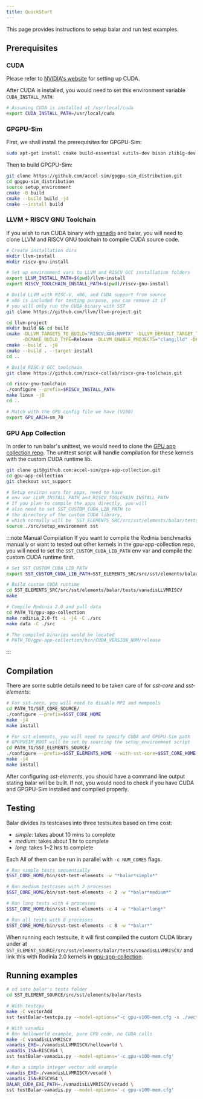 ```yaml
---
title: QuickStart
---
```


This page provides instructions to setup balar and run test examples.

## Prerequisites

### CUDA
Please refer to [NVIDIA's website](https://developer.nvidia.com/cuda-downloads) for setting up CUDA.

After CUDA is installed, you would need to set this environment variable `CUDA_INSTALL_PATH`:

```bash
# Assuming CUDA is installed at /usr/local/cuda
export CUDA_INSTALL_PATH=/usr/local/cuda
```

### GPGPU-Sim
First, we shall install the prerequisites for GPGPU-Sim:

```bash
sudo apt-get install cmake build-essential xutils-dev bison zlib1g-dev flex libglu1-mesa-dev
```

Then to build GPGPU-Sim:
```bash
git clone https://github.com/accel-sim/gpgpu-sim_distribution.git
cd gpgpu-sim_distribution
source setup_environment
cmake -B build
cmake --build build -j4
cmake --install build
```

### LLVM + RISCV GNU Toolchain

If you wish to run CUDA binary with [vanadis](../vanadis/intro.md) and balar, you will need to clone LLVM and RISCV GNU toolchain to compile CUDA source code.

```bash
# Create installation dirs
mkdir llvm-install
mkdir riscv-gnu-install

# Set up environment vars to LLVM and RISCV GCC installation folders
export LLVM_INSTALL_PATH=$(pwd)/llvm-install
export RISCV_TOOLCHAIN_INSTALL_PATH=$(pwd)/riscv-gnu-install

# Build LLVM with RISC-V, x86, and CUDA support from source
# x86 is included for testing purpose, you can remove it if
# you will only run the CUDA binary with SST
git clone https://github.com/llvm/llvm-project.git

cd llvm-project
mkdir build && cd build
cmake -DLLVM_TARGETS_TO_BUILD="RISCV;X86;NVPTX" -DLLVM_DEFAULT_TARGET_TRIPLE=riscv64-unknown-linux-gnu \
      -DCMAKE_BUILD_TYPE=Release -DLLVM_ENABLE_PROJECTS="clang;lld" -DCMAKE_INSTALL_PREFIX=$LLVM_INSTALL_PATH ../llvm
cmake --build . -j8
cmake --build . --target install
cd ..

# Build RISC-V GCC toolchain
git clone https://github.com/riscv-collab/riscv-gnu-toolchain.git

cd riscv-gnu-toolchain
./configure --prefix=$RISCV_INSTALL_PATH
make linux -j8
cd ..

# Match with the GPU config file we have (V100)
export GPU_ARCH=sm_70
```

### GPU App Collection

In order to run balar's unittest, we would need to clone the [GPU app collection repo](https://github.com/accel-sim/gpu-app-collection/tree/sst_support). The unittest script will handle compilation for these kernels with the custom CUDA runtime lib.

```bash
git clone git@github.com:accel-sim/gpu-app-collection.git
cd gpu-app-collection
git checkout sst_support

# Setup environ vars for apps, need to have
# env var LLVM_INSTALL_PATH and RISCV_TOOLCHAIN_INSTALL_PATH
# If you plan to compile the apps directly, you will 
# also need to set SST_CUSTOM_CUDA_LIB_PATH to 
# the directory of the custom CUDA library,
# which normally will be `SST_ELEMENTS_SRC/src/sst/elements/balar/tests/vanadisLLVMRISCV`
source ./src/setup_environment sst
```

:::note Manual Compilation
If you want to compile the Rodinia benchmarks manually or want to tested out other kernels in the gpu-app-collection repo, you will need to set the `SST_CUSTOM_CUDA_LIB_PATH` env var and compile the custom CUDA runtime first.

```bash
# Set SST_CUSTOM_CUDA_LIB_PATH
export SST_CUSTOM_CUDA_LIB_PATH=SST_ELEMENTS_SRC/src/sst/elements/balar/tests/vanadisLLVMRISCV

# Build custom CUDA runtime
cd SST_ELEMENTS_SRC/src/sst/elements/balar/tests/vanadisLLVMRISCV
make

# Compile Rodinia 2.0 and pull data
cd PATH_TO/gpu-app-collection
make rodinia_2.0-ft -i -j4 -C ./src
make data -C ./src

# The compiled binaries would be located
# PATH_TO/gpu-app-collection/bin/CUDA_VERSION_NUM/release
```

:::

## Compilation

There are some subtle details need to be taken care of for *sst-core* and *sst-elements*:

```bash
# For sst-core, you will need to disable MPI and mempools
cd PATH_TO/SST_CORE_SOURCE/
./configure --prefix=$SST_CORE_HOME
make -j4
make install

# For sst-elements, you will need to specify CUDA and GPGPU-Sim path
# GPGPUSIM_ROOT will be set by sourcing the setup_environment script
cd PATH_TO/SST_ELEMENTS_SOURCE/
./configure --prefix=$SST_ELEMENTS_HOME --with-sst-core=$SST_CORE_HOME --with-cuda=$CUDA_INSTALL_PATH --with-gpgpusim=$GPGPUSIM_ROOT
make -j4
make install
```

After configuring *sst-elements*, you should have a command line output stating balar will be built. If not, you would need to check if you have CUDA and GPGPU-Sim installed and compiled properly.

## Testing

Balar divides its testcases into three testsuites based on time cost:

- *simple*: takes about 10 mins to complete
- *medium*: takes about 1 hr to complete
- *long*: takes 1~2 hrs to complete

Each All of them can be run in parallel with `-c NUM_CORES` flags.

```bash
# Run simple tests sequentially
$SST_CORE_HOME/bin/sst-test-elements -w "*balar*simple*"

# Run medium testcases with 2 processes
$SST_CORE_HOME/bin/sst-test-elements -c 2 -w "*balar*medium*"

# Run long tests with 4 processes
$SST_CORE_HOME/bin/sst-test-elements -c 4 -w "*balar*long*"

# Run all tests with 8 processes
$SST_CORE_HOME/bin/sst-test-elements -c 8 -w "*balar*"
```

When running each testsuite, it will first compiled the custom CUDA library under at `SST_ELEMENT_SOURCE/src/sst/elements/balar/tests/vanadisLLVMRISCV/` and link this with Rodinia 2.0 kernels in [gpu-app-collection](https://github.com/accel-sim/gpu-app-collection/tree/sst_support).

## Running examples

```bash
# cd into balar's tests folder
cd SST_ELEMENT_SOURCE/src/sst/elements/balar/tests

# With testcpu
make -C vectorAdd
sst testBalar-testcpu.py --model-options="-c gpu-v100-mem.cfg -x ./vectorAdd/vectorAdd -t cuda_calls.trace"

# With vanadis 
# Run helloworld example, pure CPU code, no CUDA calls
make -C vanadisLLVMRISCV
vanadis_EXE=./vanadisLLVMRISCV/helloworld \
vanadis_ISA=RISCV64 \
sst testBalar-vanadis.py --model-options='-c gpu-v100-mem.cfg'

# Run a simple integer vector add example
vanadis_EXE=./vanadisLLVMRISCV/vecadd \
vanadis_ISA=RISCV64 \
BALAR_CUDA_EXE_PATH=./vanadisLLVMRISCV/vecadd \
sst testBalar-vanadis.py --model-options='-c gpu-v100-mem.cfg'
```
